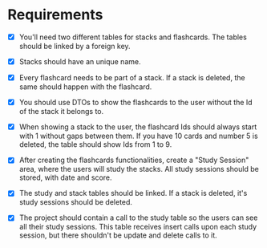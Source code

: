 # Requirements

- [x] You'll need two different tables for stacks and flashcards. The tables
should be linked by a foreign key.

- [x] Stacks should have an unique name.

- [x] Every flashcard needs to be part of a stack. If a stack is deleted, the
same should happen with the flashcard.

- [x] You should use DTOs to show the flashcards to the user without the Id
of the stack it belongs to.

- [x] When showing a stack to the user, the flashcard Ids should always start
with 1 without gaps between them. If you have 10 cards and number 5 is deleted,
the table should show Ids from 1 to 9.

- [x] After creating the flashcards functionalities, create a "Study Session"
area, where the users will study the stacks. All study sessions should be
stored, with date and score.

- [x] The study and stack tables should be linked. If a stack is deleted, it's
study sessions should be deleted.

- [x] The project should contain a call to the study table so the users can see
all their study sessions. This table receives insert calls upon each study
session, but there shouldn't be update and delete calls to it.

